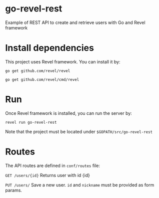 # go-revel-rest
Example of REST API to create and retrieve users with Go and Revel framework

# Install dependencies

This project uses Revel framework. You can install it by:

<code>go get github.com/revel/revel</code>

<code>go get github.com/revel/cmd/revel</code>

# Run

Once Revel framework is installed, you can run the server by:

<code>revel run go-revel-rest</code>

Note that the project must be located under <code>$GOPATH/src/go-revel-rest</code>

# Routes

The API routes are defined in <code>conf/routes</code> file:

<code>GET /users/{id}</code> Returns user with id {id}

<code>PUT /users/</code> Save a new user. <code>id</code> and <code>nickname</code> must be provided as form params.

